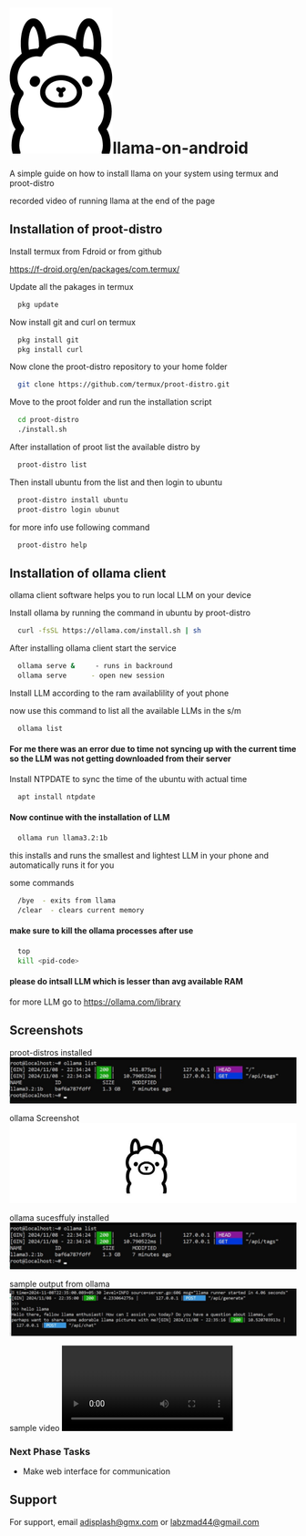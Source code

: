 
# ![ollama](https://github.com/LegitCoconut/llama-on-android/blob/main/screenshots/ollama_client.png)llama-on-android
A simple guide on how to install llama on your system using termux and proot-distro 

recorded video of running llama at the end of the page 



## Installation of proot-distro

Install termux from Fdroid or from github

 https://f-droid.org/en/packages/com.termux/

Update all the pakages in termux 
```bash
  pkg update 
```
Now install git and curl on termux
```bash
  pkg install git
  pkg install curl
```
Now clone the proot-distro repository to your home folder 
```bash
  git clone https://github.com/termux/proot-distro.git
```
Move to the proot folder and run the installation script
```bash
  cd proot-distro
  ./install.sh
```
After installation of proot list the available distro by
```bash
  proot-distro list
```
Then install ubuntu from the list and then login to ubuntu
```bash
  proot-distro install ubuntu
  proot-distro login ubunut
```
for more info use following command
```bash
  proot-distro help
```
## Installation of ollama client 

ollama client software helps you to run local LLM on your device

Install ollama by running the command in ubuntu by proot-distro
```bash
  curl -fsSL https://ollama.com/install.sh | sh
```
After installing ollama client start the service 
```bash
  ollama serve &     - runs in backround
  ollama serve      - open new session
```
Install LLM according to the ram availablility of yout phone

now use this command to list all the available LLMs in the s/m
```bash
  ollama list
```

#### For me there was an error due to time not syncing up with the current time so the LLM was not getting downloaded from their server

Install NTPDATE to sync the time of the ubuntu with actual time
```bash
  apt install ntpdate
```

#### Now continue with the installation of LLM 
```bash 
  ollama run llama3.2:1b 
```
this installs and runs the smallest and lightest LLM in your phone and automatically runs it for you 

some commands
```bash
  /bye  - exits from llama
  /clear  - clears current memory
```
#### make sure to kill the ollama processes after use
```bash
  top
  kill <pid-code>
```

#### please do intsall LLM which is lesser than avg available RAM 

for more LLM go to https://ollama.com/library
## Screenshots
proot-distros installed
![proot-distro](https://github.com/LegitCoconut/llama-on-android/blob/main/screenshots/ollama_installed.jpg)

ollama Screenshot
![App Screenshot](https://github.com/LegitCoconut/llama-on-android/blob/main/screenshots/ollama.jpg)

ollama sucesffuly installed
![ollama installed](https://github.com/LegitCoconut/llama-on-android/blob/main/screenshots/ollama_installed.jpg)

sample output from ollama
![sample output](https://github.com/LegitCoconut/llama-on-android/blob/main/screenshots/ollama_out_chat.jpg)

sample video 
![sample vid](https://github.com/LegitCoconut/llama-on-android/blob/main/screenshots/ollama.mp4)


### Next Phase Tasks

- Make web interface for communication



## Support

For support, email adisplash@gmx.com  or labzmad44@gmail.com


